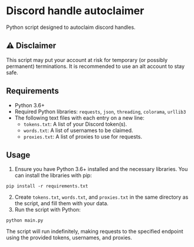 # Discord handle autoclaimer

Python script designed to autoclaim discord handles.

## ⚠️ Disclaimer

This script may put your account at risk for temporary (or possibly permanent) terminations. It is recommended to use an alt account to stay safe.

## Requirements

- Python 3.6+
- Required Python libraries: `requests`, `json`, `threading`, `colorama`, `urllib3`
- The following text files with each entry on a new line:
  - `tokens.txt`: A list of your Discord token(s).
  - `words.txt`: A list of usernames to be claimed.
  - `proxies.txt`: A list of proxies to use for requests.

## Usage

1. Ensure you have Python 3.6+ installed and the necessary libraries. You can install the libraries with pip:

```shell
pip install -r requirements.txt
```

2. Create `tokens.txt`, `words.txt`, and `proxies.txt` in the same directory as the script, and fill them with your data.
3. Run the script with Python:

```shell
python main.py
```

The script will run indefinitely, making requests to the specified endpoint using the provided tokens, usernames, and proxies.
